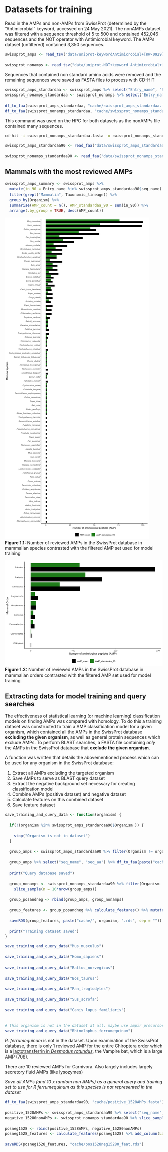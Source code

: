 
# Datasets for training

Read in the AMPs and non-AMPs from SwissProt (determined by the
“Antimicrobial” keyword, accessed on 24 May 2021). The nonAMPs dataset
was filtered with a sequence threshold of 5 to 500 and contained 452,046
sequences and the NOT operator with Antimicrobial keyword. The AMPs
dataset (unfiltered) contained 3,350 sequences.

``` r
swissprot_amps <- read_tsv("data/uniprot-keywordAntimicrobial+[KW-0929]-filtered-reviewedyes24May21.tab") %>% rename(Entry_name = `Entry name`) %>% mutate(Organism = str_remove(Organism, " \\(.*")) %>% rename(Taxonomic_lineage = `Taxonomic lineage (ALL)`) %>% rename(Order = `Taxonomic lineage (ORDER)`) %>% mutate(Order = str_remove(Order, " \\(.*")) %>% mutate(Organism = str_replace_all(Organism, " ", "_"))

swissprot_nonamps <- read_tsv("data/uniprot-NOT+keyword_Antimicrobial+[KW-0929]+length[5+TO+500]24May21.tab") %>% rename(Entry_name = `Entry name`) %>% mutate(Organism = str_remove(Organism, " \\(.*")) %>% mutate(Organism = str_replace_all(Organism, " ", "_"))
```

Sequences that contained non standard amino acids were removed and the
remaining sequences were saved as FASTA files to process with CD-HIT

``` r
swissprot_amps_standardaa <- swissprot_amps %>% select("Entry_name", "Sequence") %>% as.data.frame() %>% remove_nonstandard_aa()
swissprot_nonamps_standardaa <- swissprot_nonamps %>% select("Entry_name", "Sequence") %>% as.data.frame() %>% remove_nonstandard_aa()

df_to_faa(swissprot_amps_standardaa, "cache/swissprot_amps_standardaa.fasta")
df_to_faa(swissprot_nonamps_standardaa, "cache/swissprot_nonamps_standardaa.fasta")
```

This command was used on the HPC for both datasets as the nonAMPs file
contained many sequences.

``` bash
cd-hit -i swissprot_nonamps_standardaa.fasta -o swissprot_nonamps_standardaa_90.fasta -c 0.90 -g 1 -T 32 -M 300000
```

``` r
swissprot_amps_standardaa90 <- read_faa("data/swissprot_amps_standardaa_90.fasta") %>% left_join(swissprot_amps, by = c("seq_name" = "Entry_name")) %>% add_column(Label = "Pos") %>% filter(between(Length, 50, 500))

swissprot_nonamps_standardaa90 <- read_faa("data/swissprot_nonamps_standardaa_90.fasta") %>% left_join(swissprot_nonamps, by = c("seq_name" = "Entry_name")) %>% add_column(Label = "Neg") %>% filter(between(Length, 50, 500))
```

## Mammals with the most reviewed AMPs

``` r
swissprot_amps_summary <- swissprot_amps %>%
  mutate(in_90 = Entry_name %in% swissprot_amps_standardaa90$seq_name) %>%
  filter(grepl("Mammalia", Taxonomic_lineage)) %>%
  group_by(Organism) %>% 
  summarise(AMP_count = n(), AMP_standardaa_90 = sum(in_90)) %>%
  arrange(.by_group = TRUE, desc(AMP_count))
```

![](01_create_databases_files/figure-gfm/unnamed-chunk-6-1.png)<!-- -->
**Figure 1.1:** Number of reviewed AMPs in the SwissProt database in
mammalian species contrasted with the filtered AMP set used for model
training

![](01_create_databases_files/figure-gfm/unnamed-chunk-7-1.png)<!-- -->
**Figure 1.2:** Number of reviewed AMPs in the SwissProt database in
mammalian orders contrasted with the filtered AMP set used for model
training

## Extracting data for model training and query searches

The effectiveness of statistical learning (or machine learning)
classification models on finding AMPs was compared with homology. To do
this a training dataset was constructed to train a AMP classification
model for a given organism, which contained all the AMPs in the
SwissProt database **excluding the given organism**, as well as general
protein sequences which exclude AMPs. To perform BLAST searches, a FASTA
file containing *only* the AMPs in the SwissProt database that **exclude
the given organism**.

A function was written that details the abovementioned process which can
be used for any organism in the SwissProt database:

1.  Extract all AMPs excluding the targeted organism
2.  Save AMPs to serve as BLAST query dataset
3.  Extract the negative background set necessary for creating
    classification model
4.  Combine AMPs (positive dataset) and negative dataset
5.  Calculate features on this combined dataset
6.  Save feature dataset

``` r
save_training_and_query_data <- function(organism) {
  
  if(!(organism %in% swissprot_amps_standardaa90$Organism )) {
    
    stop("Organism is not in dataset")
  }
  
  group_amps <- swissprot_amps_standardaa90 %>% filter(Organism != organism) %>% select("seq_name", "seq_aa", "Label")
  
  group_amps %>% select("seq_name", "seq_aa") %>% df_to_faa(paste("cache/", organism, ".fasta", sep = ""))
  
  print("Query database saved")
  
  group_nonamps <- swissprot_nonamps_standardaa90 %>% filter(Organism != organism) %>% select("seq_name", "seq_aa", "Label") %>% 
    slice_sample(n = 10*nrow(group_amps)) 
  
  group_posandneg <- rbind(group_amps, group_nonamps) 
  
  group_features <- group_posandneg %>% calculate_features() %>% mutate(Label = as.factor(group_posandneg$Label))
  
  saveRDS(group_features, paste("cache/", organism, ".rds", sep = ""))
  
  print("Training dataset saved")
}
```

``` r
save_training_and_query_data("Mus_musculus")

save_training_and_query_data("Homo_sapiens")

save_training_and_query_data("Rattus_norvegicus")

save_training_and_query_data("Bos_taurus")

save_training_and_query_data("Pan_troglodytes")

save_training_and_query_data("Sus_scrofa")

save_training_and_query_data("Canis_lupus_familiaris")


# this organism is not in the dataset at all. maybe use ampir precursor model for classification and "data/swissprot_amps_standardaa_90.fasta" as query
save_training_and_query_data("Rhinolophus_ferrumequinum") 
```

*R. ferrumequinum* is not in the dataset. Upon examination of the
SwissProt database, there is only 1 reviewed AMP for the entire
Chiroptera order which is a [lactotransferrin in *Desmodus
rotundus*](https://www.uniprot.org/uniprot/K9IMD0), the Vampire bat,
which is a large AMP (708).

There are 10 reviewed AMPs for Carnivora. Also largely includes largely
secretory fluid AMPs (like lysozymes)

*Save all AMPs (and 10 x random non AMPs) as a general query and
training set to use for R ferrumequinum as this species is not
represented in the dataset*

``` r
df_to_faa(swissprot_amps_standardaa90, "cache/positive_1528AMPs.fasta")

positive_1528AMPs <- swissprot_amps_standardaa90 %>% select("seq_name", "seq_aa", "Label")
negative_15280nonAMPs <- swissprot_nonamps_standardaa90 %>% slice_sample(n = 10*nrow(swissprot_amps_standardaa90)) %>% select("seq_name", "seq_aa", "Label")

posneg1528 <- rbind(positive_1528AMPs, negative_15280nonAMPs)
posneg1528_features <- calculate_features(posneg1528) %>% add_column(Label = as.factor(posneg1528$Label))

saveRDS(posneg1528_features, "cache/pos1528neg15280_feat.rds")
```
